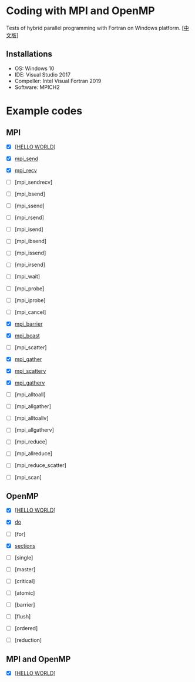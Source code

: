 # Coding with MPI and OpenMP

Tests of hybrid parallel programming with Fortran on Windows platform. [[中文版](./README_cn.md)]



## Installations

- OS: Windows 10
- IDE: Visual Studio 2017
- Compeller: Intel Visual Fortran 2019
- Software: MPICH2


# Example codes

## MPI

- [x] [[HELLO WORLD][mpi_hello_world]]
- [x] [mpi_send][]
- [x] [mpi_recv][]
- [ ] [mpi_sendrecv]
- [ ] [mpi_bsend]
- [ ] [mpi_ssend]
- [ ] [mpi_rsend]
- [ ] [mpi_isend]
- [ ] [mpi_ibsend]
- [ ] [mpi_issend]
- [ ] [mpi_irsend]
- [ ] [mpi_wait]
- [ ] [mpi_probe]
- [ ] [mpi_iprobe]
- [ ] [mpi_cancel]


- [x] [mpi_barrier][]


- [x] [mpi_bcast][]
- [ ] [mpi_scatter]
- [x] [mpi_gather][]
- [x] [mpi_scatterv][]
- [x] [mpi_gatherv][]
- [ ] [mpi_alltoall]
- [ ] [mpi_allgather]
- [ ] [mpi_alltoallv]
- [ ] [mpi_allgatherv]


- [ ] [mpi_reduce]
- [ ] [mpi_allreduce]
- [ ] [mpi_reduce_scatter]
- [ ] [mpi_scan]

[mpi_hello_world]: ./MPI/src/mpi_helloworld.f90
[mpi_send]: ./MPI/src/mpi_send.f90
[mpi_recv]: ./MPI/src/mpi_send.f90
[mpi_barrier]: ./MPI/src/test_all_mpi.f90
[mpi_bcast]: ./MPI/src/mpi_send.f90
[mpi_gather]: ./MPI/src/mpi_send.f90
[mpi_scatterv]: ./MPI/src/mpi_scatterv.f90
[mpi_gatherv]: ./MPI/src/mpi_scatterv.f90

## OpenMP

- [x] [[HELLO WORLD][omp_hello_world]]
- [x] [do][]
- [ ] [for]
- [x] [sections][]
- [ ] [single]
- [ ] [master]
- [ ] [critical]
- [ ] [atomic]
- [ ] [barrier]
- [ ] [flush]
- [ ] [ordered]

- [ ] [reduction]


[omp_hello_world]: ./OpenMP/src/omp_helloworld.f90
[do]: ./OpenMP/src/omp_do.f90
[sections]: ./OpenMP/src/omp_sections.f90

## MPI and OpenMP

- [x] [[HELLO WORLD][mpi_omp_hello_world]]

[mpi_omp_hello_world]: ./MPI_OpenMP/src/mpi_omp_helloworld.f90
